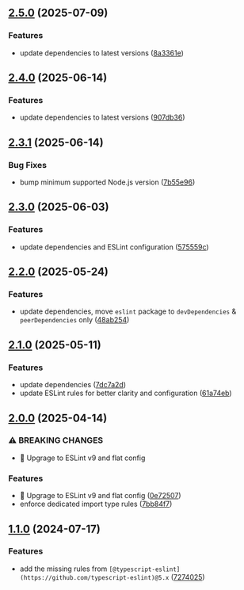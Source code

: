 ## [2.5.0](https://github.com/atomazing/eslint-config/compare/v2.4.0...v2.5.0) (2025-07-09)


### Features

* update dependencies to latest versions ([8a3361e](https://github.com/atomazing/eslint-config/commit/8a3361e4c1b9d2040f0f2b2695f632d80ea3b508))

## [2.4.0](https://github.com/atomazing/eslint-config/compare/v2.3.1...v2.4.0) (2025-06-14)


### Features

* update dependencies to latest versions ([907db36](https://github.com/atomazing/eslint-config/commit/907db36165f1956496c5a929f1307f3f1beffa7c))

## [2.3.1](https://github.com/atomazing/eslint-config/compare/v2.3.0...v2.3.1) (2025-06-14)


### Bug Fixes

* bump minimum supported Node.js version ([7b55e96](https://github.com/atomazing/eslint-config/commit/7b55e9636f220b678662253c1e3811f1aa77ebb8))

## [2.3.0](https://github.com/atomazing/eslint-config/compare/v2.2.0...v2.3.0) (2025-06-03)


### Features

* update dependencies and ESLint configuration ([575559c](https://github.com/atomazing/eslint-config/commit/575559cc5a17adf48f27ebde7c35ece46beaaeae))

## [2.2.0](https://github.com/atomazing/eslint-config/compare/v2.1.0...v2.2.0) (2025-05-24)


### Features

* update dependencies, move `eslint` package to `devDependencies` & `peerDependencies` only ([48ab254](https://github.com/atomazing/eslint-config/commit/48ab254b96596a5178d1761818c7002c309a150e))

## [2.1.0](https://github.com/atomazing/eslint-config/compare/v2.0.0...v2.1.0) (2025-05-11)


### Features

* update dependencies ([7dc7a2d](https://github.com/atomazing/eslint-config/commit/7dc7a2da60a44d5b8715aef555ba0a5fce6de72f))
* update ESLint rules for better clarity and configuration ([61a74eb](https://github.com/atomazing/eslint-config/commit/61a74eb11c05e6f53b38f4d46555b49cdba23300))

## [2.0.0](https://github.com/atomazing/eslint-config/compare/v1.1.0...v2.0.0) (2025-04-14)


### ⚠ BREAKING CHANGES

* :rocket: Upgrage to ESLint v9 and flat config

### Features

* :rocket: Upgrage to ESLint v9 and flat config ([0e72507](https://github.com/atomazing/eslint-config/commit/0e72507e9dcbc6d18ad0bafc50af3672e68a9f73))
* enforce dedicated import type rules ([7bb84f7](https://github.com/atomazing/eslint-config/commit/7bb84f7f214191d333ab6da1d6c45d743cafb690))

## [1.1.0](https://github.com/atomazing/eslint-config/compare/v1.0.5...v1.1.0) (2024-07-17)

### Features

- add the missing rules from `[@typescript-eslint](https://github.com/typescript-eslint)@5.x` ([7274025](https://github.com/atomazing/eslint-config/commit/72740250e8071ef1fbe92df66172579f7a40c912))
